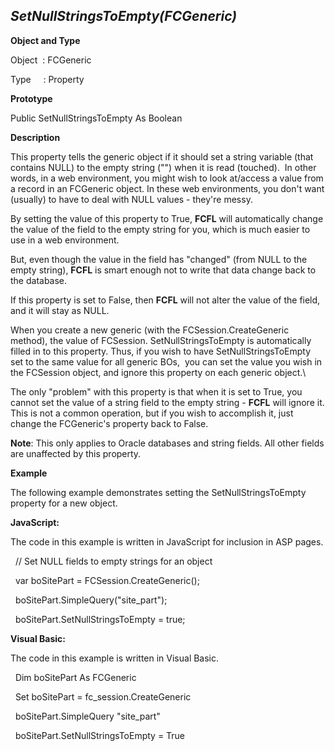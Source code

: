 _SetNullStringsToEmpty(FCGeneric)_
----------------------------------

**Object and Type**

Object  : FCGeneric

Type     : Property

**Prototype**

Public SetNullStringsToEmpty  As Boolean

**Description**

This property tells the generic object if it should set a string variable (that contains NULL) to the empty string ("") when it is read (touched).  In other words, in a web environment, you might wish to look at/access a value from a record in an FCGeneric object. In these web environments, you don't want (usually) to have to deal with NULL values - they're messy.

By setting the value of this property to True, **FCFL** will automatically change the value of the field to the empty string for you, which is much easier to use in a web environment.

But, even though the value in the field has "changed" (from NULL to the empty string), **FCFL** is smart enough not to write that data change back to the database.

If this property is set to False, then **FCFL** will not alter the value of the field, and it will stay as NULL.

When you create a new generic (with the FCSession.CreateGeneric method), the value of FCSession. SetNullStringsToEmpty  is automatically filled in to this property. Thus, if you wish to have SetNullStringsToEmpty  set to the same value for all generic BOs,  you can set the value you wish in the FCSession object, and ignore this property on each generic object.\

The only "problem" with this property is that when it is set to True, you cannot set the value of a string field to the empty string - **FCFL** will ignore it. This is not a common operation, but if you wish to accomplish it, just change the FCGeneric's property back to False.

**Note**: This only applies to Oracle databases and string fields. All other fields are unaffected by this property.

**Example**

The following example demonstrates setting the SetNullStringsToEmpty  property for a new object.

**JavaScript:**

The code in this example is written in JavaScript for inclusion in ASP pages.

  // Set NULL fields to empty strings for an object

  var boSitePart = FCSession.CreateGeneric();

  boSitePart.SimpleQuery("site_part");

  boSitePart.SetNullStringsToEmpty = true;

**Visual Basic:**

The code in this example is written in Visual Basic.

  Dim boSitePart As FCGeneric

  Set boSitePart = fc_session.CreateGeneric

  boSitePart.SimpleQuery "site_part"

  boSitePart.SetNullStringsToEmpty = True